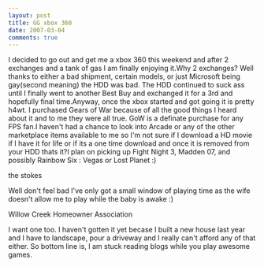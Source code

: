 ```yaml
---
layout: post
title: GG xbox 360
date: 2007-03-04
comments: true
---
```




I decided to go out and get me a xbox 360 this weekend and after 2 exchanges and a tank of gas I am finally enjoying it.Why 2 exchanges? Well thanks to either a bad shipment, certain models, or just Microsoft being gay(second meaning) the HDD was bad. The HDD continued to suck ass until I finally went to another Best Buy and exchanged it for a 3rd and hopefully final time.Anyway, once the xbox started and got going it is pretty h4wt. I purchased Gears of War because of all the good things I heard about it and to me they were all true. GoW is a definate purchase for any FPS fan.I haven't had a chance to look into Arcade or any of the other marketplace items available to me so I'm not sure if I download a HD movie if I have it for life or if its a one time download and once it is removed from your HDD thats it?I plan on picking up Fight Night 3, Madden 07, and possibly Rainbow Six : Vegas or Lost Planet :)



the stokes

Well don't feel bad I've only got a small window of playing time as the wife doesn't allow me to play while the baby is awake :)


Willow Creek Homeowner Association

I want one too.  I haven't gotten it yet becase I built a new house last year and I have to landscape, pour a driveway and I really can't afford any of that either.  So bottom line is, I am stuck reading blogs while you play awesome games.


